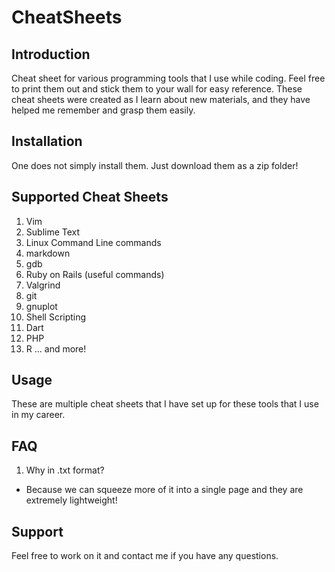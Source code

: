 CheatSheets
===========

Introduction
------------
Cheat sheet for various programming tools that I use while coding.
Feel free to print them out and stick them to your wall for easy reference.
These cheat sheets were created as I learn about new materials, and they have
helped me remember and grasp them easily.

Installation
------------
One does not simply install them. Just download them as a zip folder!

Supported Cheat Sheets
----------------------
1. Vim
2. Sublime Text
3. Linux Command Line commands
4. markdown
5. gdb
6. Ruby on Rails (useful commands)
7. Valgrind
8. git
9. gnuplot
10. Shell Scripting
11. Dart
12. PHP
13. R
... and more!

Usage
-----
These are multiple cheat sheets that I have set up for these tools that I use 
in my career.

FAQ
---
1. Why in .txt format?
- Because we can squeeze more of it into a single page and they are extremely 
		lightweight!


Support
------
Feel free to work on it and contact me if you have any questions.
